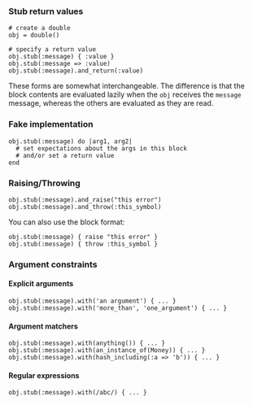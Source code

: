 ### Stub return values

    # create a double
    obj = double()

    # specify a return value
    obj.stub(:message) { :value }
    obj.stub(:message => :value)
    obj.stub(:message).and_return(:value)

These forms are somewhat interchangeable. The difference is that the
block contents are evaluated lazily when the `obj` receives the
`message` message, whereas the others are evaluated as they are read.

### Fake implementation

    obj.stub(:message) do |arg1, arg2|
      # set expectations about the args in this block
      # and/or set a return value
    end

### Raising/Throwing

    obj.stub(:message).and_raise("this error")
    obj.stub(:message).and_throw(:this_symbol)

You can also use the block format:

    obj.stub(:message) { raise "this error" }
    obj.stub(:message) { throw :this_symbol }

### Argument constraints

#### Explicit arguments

    obj.stub(:message).with('an argument') { ... }
    obj.stub(:message).with('more_than', 'one_argument') { ... }

#### Argument matchers

    obj.stub(:message).with(anything()) { ... }
    obj.stub(:message).with(an_instance_of(Money)) { ... }
    obj.stub(:message).with(hash_including(:a => 'b')) { ... }

#### Regular expressions

    obj.stub(:message).with(/abc/) { ... }
